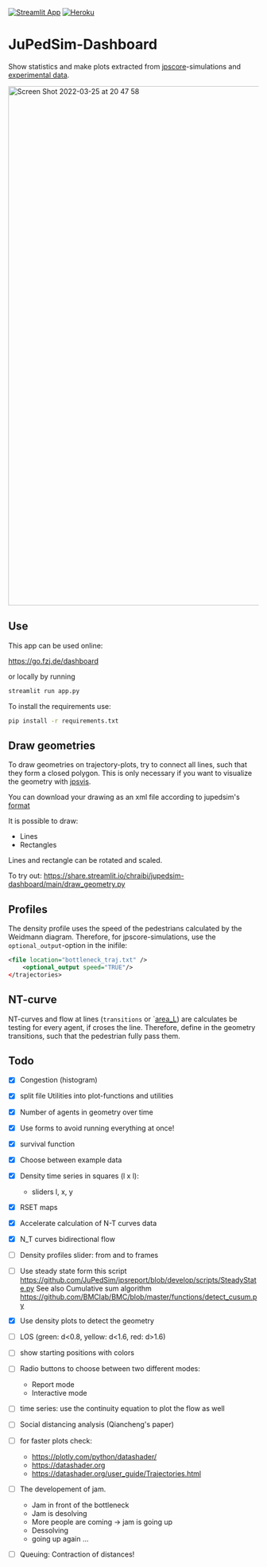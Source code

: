 [![Streamlit App](https://static.streamlit.io/badges/streamlit_badge_black_white.svg)](https://share.streamlit.io/chraibi/jupedsim-dashboard/main/app.py)
[![Heroku](http://heroku-shields.herokuapp.com/jupedsim-dashboard)](https://jupedsim-dashboard.herokuapp.com/)


# JuPedSim-Dashboard

Show statistics and make plots extracted from [jpscore](https://github.com/jupedsim/jpscore)-simulations and [experimental data](https://ped.fz-juelich.de/db/).


<img width="1043" alt="Screen Shot 2022-03-25 at 20 47 58" src="https://user-images.githubusercontent.com/5772973/160191551-4e030612-e034-4c4c-af9c-38be83036e33.png">

## Use

This app can be used online: 

https://go.fzj.de/dashboard

or locally by running 

```bash
streamlit run app.py
```

To install the requirements use:

```bash
pip install -r requirements.txt
```

## Draw geometries 

To draw geometries on trajectory-plots, try to connect all lines, such that they form a closed polygon.
This is only necessary if you want to visualize the geometry with [jpsvis](https://www.jupedsim.org/).

You can download your drawing as an xml file according to jupedsim's [format](https://www.jupedsim.org/jpscore_geometry.html)

It is possible to draw: 
- Lines 
- Rectangles

Lines and rectangle can be rotated and scaled.

To try out:
https://share.streamlit.io/chraibi/jupedsim-dashboard/main/draw_geometry.py



## Profiles 
The density profile uses the speed of the pedestrians calculated by the Weidmann diagram.
Therefore, for jpscore-simulations, use the `optional_output`-option in the inifile:

```xml
<file location="bottleneck_traj.txt" />
    <optional_output speed="TRUE"/>
</trajectories>
```

## NT-curve 

NT-curves and flow at lines (`transitions` or `[area_L](https://www.jupedsim.org/jpsreport_inifile#measurement-area))
are calculates be testing for every agent, if croses the line.
Therefore, define in the geometry transitions, such that the pedestrian fully pass them. 

## Todo

- [x] Congestion (histogram)
- [X] split file Utilities into plot-functions and utilities 
- [X] Number of agents in geometry over time
- [X] Use forms to avoid running everything at once!
- [x] survival function
- [x] Choose between example data
- [X] Density time series in squares (l x l):
    -  sliders l, x, y
- [x] RSET maps
- [x] Accelerate calculation of N-T curves data
- [x] N_T curves bidirectional flow
- [ ] Density profiles slider: from and to frames
- [ ] Use steady state form this script https://github.com/JuPedSim/jpsreport/blob/develop/scripts/SteadyState.py 
  See also Cumulative sum algorithm https://github.com/BMClab/BMC/blob/master/functions/detect_cusum.py
- [x] Use density plots to detect the geometry
- [ ] LOS (green: d<0.8, yellow: d<1.6, red: d>1.6)
- [ ] show starting positions with colors
- [ ] Radio buttons to choose  between two different modes: 
  - Report mode 
  - Interactive mode
- [ ] time series: use the continuity equation to plot the flow as well
- [ ] Social distancing analysis (Qiancheng's paper)
- [ ] for faster plots check:
  - https://plotly.com/python/datashader/ 
  - https://datashader.org 
  - https://datashader.org/user_guide/Trajectories.html
- [ ] The developement of jam. 
  - Jam in front of the bottleneck
  - Jam is desolving 
  - More people are coming -> jam is going up
  - Dessolving 
  - going up again ...
  
- [ ] Queuing: Contraction of distances!

  
